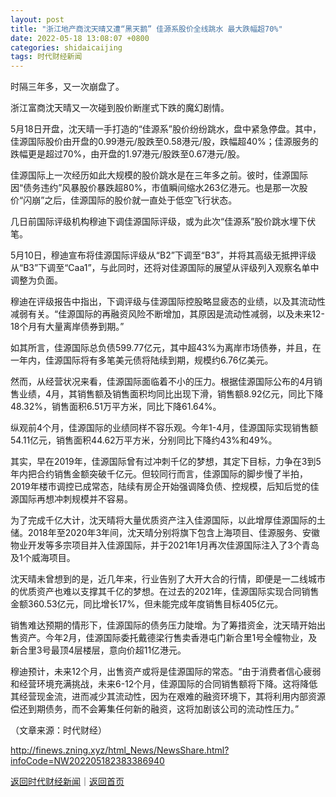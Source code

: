 ```yaml
---
layout: post
title: "浙江地产商沈天晴又遭“黑天鹅” 佳源系股价全线跳水 最大跌幅超70%"
date: 2022-05-18 13:08:07 +0800
categories: shidaicaijing
tags: 时代财经新闻
---
```

<p>时隔三年多，又一次崩盘了。</p><p>浙江富商沈天晴又一次碰到股价断崖式下跌的魔幻剧情。</p><p>5月18日开盘，沈天晴一手打造的“佳源系”股价纷纷跳水，盘中紧急停盘。其中，佳源国际股价由开盘的0.99港元/股跌至0.58港元/股，跌幅超40%；佳源服务的跌幅更是超过70%，由开盘的1.97港元/股跌至0.67港元/股。</p><p>佳源国际上一次经历如此大规模的股价跳水是在三年多之前。彼时，佳源国际因“债务违约”风暴股价暴跌超80%，市值瞬间缩水263亿港元。也是那一次股价“闪崩”之后，佳源国际的股价就一直处于低空飞行状态。</p><p>几日前国际评级机构穆迪下调佳源国际评级，或为此次“佳源系”股价跳水埋下伏笔。</p><p>5月10日，穆迪宣布将佳源国际评级从“B2”下调至“B3”，并将其高级无抵押评级从“B3”下调至“Caa1”，与此同时，还将对佳源国际的展望从评级列入观察名单中调整为负面。</p><p>穆迪在评级报告中指出，下调评级与佳源国际控股略显疲态的业绩，以及其流动性减弱有关。“佳源国际的再融资风险不断增加，其原因是流动性减弱，以及未来12-18个月有大量离岸债券到期。”</p><p>如其所言，佳源国际总负债599.77亿元，其中超43%为离岸市场债券，并且，在一年内，佳源国际将有多笔美元债将陆续到期，规模约6.76亿美元。</p><p>然而，从经营状况来看，佳源国际面临着不小的压力。根据佳源国际公布的4月销售业绩，4月，其销售额及销售面积均同比出现下滑，销售额8.92亿元，同比下降48.32%，销售面积6.51万平方米，同比下降61.64%。</p><p>纵观前4个月，佳源国际的业绩同样不容乐观。今年1-4月，佳源国际实现销售额54.11亿元，销售面积44.62万平方米，分别同比下降约43%和49%。</p><p>其实，早在2019年，佳源国际曾有过冲刺千亿的梦想，其定下目标，力争在3到5年内把合约销售金额突破千亿元。但较同行而言，佳源国际的脚步慢了半拍，2019年楼市调控已成常态，陆续有房企开始强调降负债、控规模，后知后觉的佳源国际再想冲刺规模并不容易。</p><p>为了完成千亿大计，沈天晴将大量优质资产注入佳源国际，以此增厚佳源国际的土储。2018年至2020年3年间，沈天晴分别将旗下包含上海项目、佳源服务、安徽物业开发等多宗项目并入佳源国际，并于2021年1月再次佳源国际注入了3个青岛及1个威海项目。</p><p>沈天晴未曾想到的是，近几年来，行业告别了大开大合的行情，即便是一二线城市的优质资产也难以支撑其千亿的梦想。在过去的2021年，佳源国际实现合同销售金额360.53亿元，同比增长17%，但未能完成年度销售目标405亿元。</p><p>销售难达预期的情形下，佳源国际的债务压力陡增。为了筹措资金，沈天晴开始出售资产。今年2月，佳源国际委托戴德梁行售卖香港屯门新合里1号全幢物业，及新合里3号最顶4层楼层，意向价超11亿港元。</p><p>穆迪预计，未来12个月，出售资产或将是佳源国际的常态。“由于消费者信心疲弱和经营环境充满挑战，未来6-12个月，佳源国际的合同销售额将下降。这将降低其经营现金流，进而减少其流动性，因为在艰难的融资环境下，其将利用内部资源偿还到期债务，而不会筹集任何新的融资，这将加剧该公司的流动性压力。”</p><p class="em_media">（文章来源：时代财经）</p>

<http://finews.zning.xyz/html_News/NewsShare.html?infoCode=NW202205182383386940>

[返回时代财经新闻](//finews.withounder.com/category/shidaicaijing.html)｜[返回首页](//finews.withounder.com/)